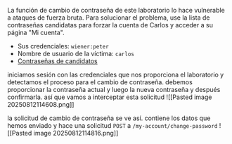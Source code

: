 La función de cambio de contraseña de este laboratorio lo hace vulnerable a ataques de fuerza bruta. Para solucionar el problema, use la lista de contraseñas candidatas para forzar la cuenta de Carlos y acceder a su página "Mi cuenta".

- Sus credenciales: `wiener:peter`
- Nombre de usuario de la víctima: `carlos`
- [Contraseñas de candidatos](https://portswigger.net/web-security/authentication/auth-lab-passwords)

iniciamos sesión con las credenciales que nos proporciona el laboratorio y detectamos el proceso para el cambio de contraseña. debemos proporcionar la contraseña actual y luego la nueva contraseña y después confirmarla. así que vamos a interceptar esta solicitud
![[Pasted image 20250812114608.png]]

la solicitud de cambio de contraseña se ve así. contiene los datos que hemos enviado y hace una solicitud `POST` a `/my-account/change-password`
![[Pasted image 20250812114816.png]]